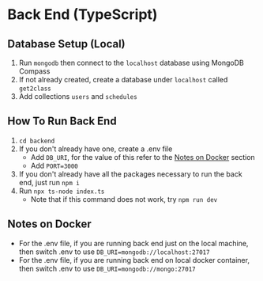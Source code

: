 # Back End (TypeScript)

## Database Setup (Local)
1. Run `mongodb` then connect to the `localhost` database using MongoDB Compass
2. If not already created, create a database under `localhost` called `get2class`
3. Add collections `users` and `schedules`

## How To Run Back End
1. `cd backend`
2. If you don't already have one, create a .env file
   - Add `DB_URI`, for the value of this refer to the [Notes on Docker](#notes-on-docker) section
   - Add `PORT=3000`
3. If you don't already have all the packages necessary to run the back end, just run `npm i`
4. Run `npx ts-node index.ts`
   - Note that if this command does not work, try `npm run dev`

## Notes on Docker <a name="notes-on-docker"></a>
- For the .env file, if you are running back end just on the local machine, then switch .env to use `DB_URI=mongodb://localhost:27017`
- For the .env file, if you are running back end on local docker container, then switch .env to use `DB_URI=mongodb://mongo:27017`

<!--trigger a test commit-->